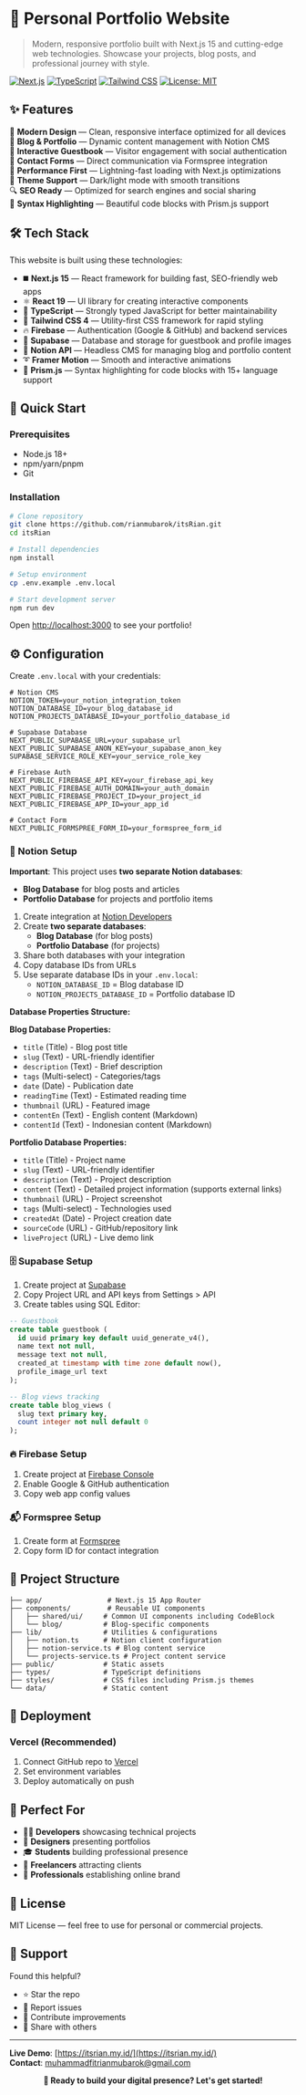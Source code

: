 # 🌟 Personal Portfolio Website

> Modern, responsive portfolio built with Next.js 15 and cutting-edge web technologies. Showcase your projects, blog posts, and professional journey with style.

[![Next.js](https://img.shields.io/badge/Next.js-15-black?style=for-the-badge&logo=next.js)](https://nextjs.org/)
[![TypeScript](https://img.shields.io/badge/TypeScript-5-3178C6?style=for-the-badge&logo=typescript)](https://www.typescriptlang.org/)
[![Tailwind CSS](https://img.shields.io/badge/Tailwind-4-38B2AC?style=for-the-badge&logo=tailwind-css)](https://tailwindcss.com/)
[![License: MIT](https://img.shields.io/badge/License-MIT-green?style=for-the-badge)](LICENSE)

## ✨ Features

🎨 **Modern Design** — Clean, responsive interface optimized for all devices  
📝 **Blog & Portfolio** — Dynamic content management with Notion CMS  
💬 **Interactive Guestbook** — Visitor engagement with social authentication  
📧 **Contact Forms** — Direct communication via Formspree integration  
🚀 **Performance First** — Lightning-fast loading with Next.js optimizations  
🌙 **Theme Support** — Dark/light mode with smooth transitions  
🔍 **SEO Ready** — Optimized for search engines and social sharing  
🎨 **Syntax Highlighting** — Beautiful code blocks with Prism.js support

## 🛠️ Tech Stack

This website is built using these technologies:

- ◼️ **Next.js 15** — React framework for building fast, SEO-friendly web apps
- ⚛️ **React 19** — UI library for creating interactive components
- 🔰 **TypeScript** — Strongly typed JavaScript for better maintainability
- 💠 **Tailwind CSS 4** — Utility-first CSS framework for rapid styling
- 🔥 **Firebase** — Authentication (Google & GitHub) and backend services
- 🦫 **Supabase** — Database and storage for guestbook and profile images
- 📜 **Notion API** — Headless CMS for managing blog and portfolio content
- ➰ **Framer Motion** — Smooth and interactive animations
- 🎨 **Prism.js** — Syntax highlighting for code blocks with 15+ language support

## 🚀 Quick Start

### Prerequisites

- Node.js 18+
- npm/yarn/pnpm
- Git

### Installation

```bash
# Clone repository
git clone https://github.com/rianmubarok/itsRian.git
cd itsRian

# Install dependencies
npm install

# Setup environment
cp .env.example .env.local

# Start development server
npm run dev
```

Open [http://localhost:3000](http://localhost:3000) to see your portfolio!

## ⚙️ Configuration

Create `.env.local` with your credentials:

```env
# Notion CMS
NOTION_TOKEN=your_notion_integration_token
NOTION_DATABASE_ID=your_blog_database_id
NOTION_PROJECTS_DATABASE_ID=your_portfolio_database_id

# Supabase Database
NEXT_PUBLIC_SUPABASE_URL=your_supabase_url
NEXT_PUBLIC_SUPABASE_ANON_KEY=your_supabase_anon_key
SUPABASE_SERVICE_ROLE_KEY=your_service_role_key

# Firebase Auth
NEXT_PUBLIC_FIREBASE_API_KEY=your_firebase_api_key
NEXT_PUBLIC_FIREBASE_AUTH_DOMAIN=your_auth_domain
NEXT_PUBLIC_FIREBASE_PROJECT_ID=your_project_id
NEXT_PUBLIC_FIREBASE_APP_ID=your_app_id

# Contact Form
NEXT_PUBLIC_FORMSPREE_FORM_ID=your_formspree_form_id
```

### 📝 Notion Setup

**Important**: This project uses **two separate Notion databases**:

- **Blog Database** for blog posts and articles
- **Portfolio Database** for projects and portfolio items

1. Create integration at [Notion Developers](https://www.notion.so/my-integrations)
2. Create **two separate databases**:
   - **Blog Database** (for blog posts)
   - **Portfolio Database** (for projects)
3. Share both databases with your integration
4. Copy database IDs from URLs
5. Use separate database IDs in your `.env.local`:
   - `NOTION_DATABASE_ID` = Blog database ID
   - `NOTION_PROJECTS_DATABASE_ID` = Portfolio database ID

**Database Properties Structure:**

**Blog Database Properties:**

- `title` (Title) - Blog post title
- `slug` (Text) - URL-friendly identifier
- `description` (Text) - Brief description
- `tags` (Multi-select) - Categories/tags
- `date` (Date) - Publication date
- `readingTime` (Text) - Estimated reading time
- `thumbnail` (URL) - Featured image
- `contentEn` (Text) - English content (Markdown)
- `contentId` (Text) - Indonesian content (Markdown)

**Portfolio Database Properties:**

- `title` (Title) - Project name
- `slug` (Text) - URL-friendly identifier
- `description` (Text) - Project description
- `content` (Text) - Detailed project information (supports external links)
- `thumbnail` (URL) - Project screenshot
- `tags` (Multi-select) - Technologies used
- `createdAt` (Date) - Project creation date
- `sourceCode` (URL) - GitHub/repository link
- `liveProject` (URL) - Live demo link

### 🗄️ Supabase Setup

1. Create project at [Supabase](https://app.supabase.com/)
2. Copy Project URL and API keys from Settings > API
3. Create tables using SQL Editor:

```sql
-- Guestbook
create table guestbook (
  id uuid primary key default uuid_generate_v4(),
  name text not null,
  message text not null,
  created_at timestamp with time zone default now(),
  profile_image_url text
);

-- Blog views tracking
create table blog_views (
  slug text primary key,
  count integer not null default 0
);
```

### 🔥 Firebase Setup

1. Create project at [Firebase Console](https://console.firebase.google.com/)
2. Enable Google & GitHub authentication
3. Copy web app config values

### 📬 Formspree Setup

1. Create form at [Formspree](https://formspree.io/)
2. Copy form ID for contact integration

## 📁 Project Structure

```
├── app/                # Next.js 15 App Router
├── components/         # Reusable UI components
│   ├── shared/ui/     # Common UI components including CodeBlock
│   └── blog/          # Blog-specific components
├── lib/               # Utilities & configurations
│   ├── notion.ts      # Notion client configuration
│   ├── notion-service.ts # Blog content service
│   └── projects-service.ts # Project content service
├── public/            # Static assets
├── types/             # TypeScript definitions
├── styles/            # CSS files including Prism.js themes
└── data/              # Static content
```

## 🚀 Deployment

### Vercel (Recommended)

1. Connect GitHub repo to [Vercel](https://vercel.com/)
2. Set environment variables
3. Deploy automatically on push

## 🎯 Perfect For

- 👨‍💻 **Developers** showcasing technical projects
- 🎨 **Designers** presenting portfolios
- 🎓 **Students** building professional presence
- 💼 **Freelancers** attracting clients
- 🚀 **Professionals** establishing online brand

## 📄 License

MIT License — feel free to use for personal or commercial projects.

## 🤝 Support

Found this helpful?

- ⭐ Star the repo
- 🐛 Report issues
- 🔧 Contribute improvements
- 📢 Share with others

---

**Live Demo**: [https://itsrian.my.id/](https://itsrian.my.id/)  
**Contact**: [muhammadfitrianmubarok@gmail.com](mailto:muhammadfitrianmubarok@gmail.com)

<div align="center">
  <strong>🚀 Ready to build your digital presence? Let's get started!</strong>
</div>
